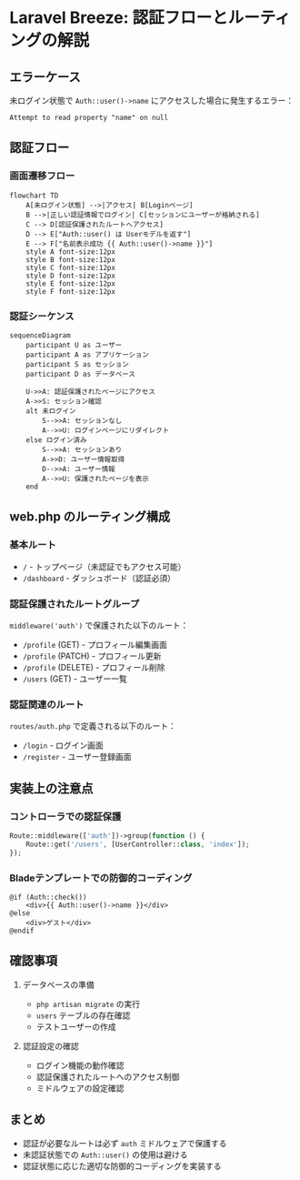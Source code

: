 # Laravel Breeze: 認証フローとルーティングの解説

## エラーケース

未ログイン状態で `Auth::user()->name` にアクセスした場合に発生するエラー：
```
Attempt to read property "name" on null
```

## 認証フロー

### 画面遷移フロー
```mermaid
flowchart TD
    A[未ログイン状態] -->|アクセス| B[Loginページ]
    B -->|正しい認証情報でログイン| C[セッションにユーザーが格納される]
    C --> D[認証保護されたルートへアクセス]
    D --> E["Auth::user() は Userモデルを返す"]
    E --> F["名前表示成功 {{ Auth::user()->name }}"]
    style A font-size:12px
    style B font-size:12px
    style C font-size:12px
    style D font-size:12px
    style E font-size:12px
    style F font-size:12px
```

### 認証シーケンス
```mermaid
sequenceDiagram
    participant U as ユーザー
    participant A as アプリケーション
    participant S as セッション
    participant D as データベース

    U->>A: 認証保護されたページにアクセス
    A->>S: セッション確認
    alt 未ログイン
        S-->>A: セッションなし
        A-->>U: ログインページにリダイレクト
    else ログイン済み
        S-->>A: セッションあり
        A->>D: ユーザー情報取得
        D-->>A: ユーザー情報
        A-->>U: 保護されたページを表示
    end
```

## web.php のルーティング構成

### 基本ルート
- `/` - トップページ（未認証でもアクセス可能）
- `/dashboard` - ダッシュボード（認証必須）

### 認証保護されたルートグループ
`middleware('auth')` で保護された以下のルート：
- `/profile` (GET) - プロフィール編集画面
- `/profile` (PATCH) - プロフィール更新
- `/profile` (DELETE) - プロフィール削除
- `/users` (GET) - ユーザー一覧

### 認証関連のルート
`routes/auth.php` で定義される以下のルート：
- `/login` - ログイン画面
- `/register` - ユーザー登録画面

## 実装上の注意点

### コントローラでの認証保護
```php
Route::middleware(['auth'])->group(function () {
    Route::get('/users', [UserController::class, 'index']);
});
```

### Bladeテンプレートでの防御的コーディング
```blade
@if (Auth::check())
    <div>{{ Auth::user()->name }}</div>
@else
    <div>ゲスト</div>
@endif
```

## 確認事項

1. データベースの準備
   - `php artisan migrate` の実行
   - `users` テーブルの存在確認
   - テストユーザーの作成

2. 認証設定の確認
   - ログイン機能の動作確認
   - 認証保護されたルートへのアクセス制御
   - ミドルウェアの設定確認

## まとめ

- 認証が必要なルートは必ず `auth` ミドルウェアで保護する
- 未認証状態での `Auth::user()` の使用は避ける
- 認証状態に応じた適切な防御的コーディングを実装する

